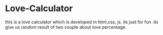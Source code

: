 # Love-Calculator
this is a love calculator which is developed in html,css, js. its just for fun .its give us random result of two couple about love percentage.
